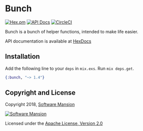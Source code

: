 # Bunch

[![Hex.pm](https://img.shields.io/hexpm/v/bunch.svg)](https://hex.pm/packages/bunch)
[![API Docs](https://img.shields.io/badge/api-docs-yellow.svg?style=flat)](https://hexdocs.pm/bunch/)
[![CircleCI](https://circleci.com/gh/membraneframework/bunch.svg?style=svg)](https://circleci.com/gh/membraneframework/bunch)

Bunch is a bunch of helper functions, intended to make life easier.

API documentation is available at [HexDocs](https://hexdocs.pm/bunch/)

## Installation

Add the following line to your `deps` in `mix.exs`.  Run `mix deps.get`.

```elixir
{:bunch, "~> 1.4"}
```

## Copyright and License

Copyright 2018, [Software Mansion](https://swmansion.com/?utm_source=git&utm_medium=readme&utm_campaign=membrane)

[![Software Mansion](https://logo.swmansion.com/logo?color=white&variant=desktop&width=200&tag=membrane-github)](https://swmansion.com/?utm_source=git&utm_medium=readme&utm_campaign=membrane)

Licensed under the [Apache License, Version 2.0](LICENSE)
